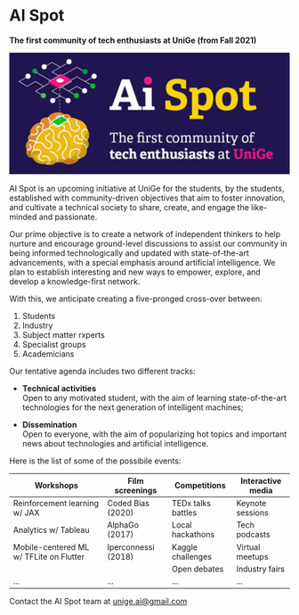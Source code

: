 # AI Spot

**The first community of tech enthusiasts at UniGe (from Fall 2021)**

![AI Spot logo](./images/AI-Spot.jpg)

AI Spot is an upcoming initiative at UniGe for the students, by the students, established with community-driven objectives that aim to foster innovation, and cultivate a technical society to share, create, and engage the like-minded and passionate.

Our prime objective is to create a network of independent thinkers to help nurture and encourage ground-level discussions to assist our community in being informed technologically and updated with state-of-the-art advancements, with a special emphasis around artificial intelligence. We plan to establish interesting and new ways to empower, explore, and develop a knowledge-first network.

With this, we anticipate creating a five-pronged cross-over between:

1. Students
2. Industry
3. Subject matter rxperts
4. Specialist groups
5. Academicians

Our tentative agenda includes two different tracks:
- **Technical activities**  
Open to any motivated student, with the aim of learning state-of-the-art technologies for the next generation of intelligent machines;

- **Dissemination**  
Open to everyone, with the aim of popularizing hot topics and important news about technologies and artificial intelligence.

Here is the list of some of the possibile events:

|**Workshops**|**Film screenings**|**Competitions**|**Interactive media**|
|---|---|---|---|
|Reinforcement learning w/ JAX|Coded Bias (2020)|TEDx talks battles|Keynote sessions|
|Analytics w/ Tableau|AlphaGo (2017)|Local hackathons|Tech podcasts|
|Mobile-centered ML w/ TFLite on Flutter|Iperconnessi (2018)|Kaggle challenges|Virtual meetups|
|||Open debates|Industry fairs|
|...|...|...|...|

Contact the AI Spot team at [unige.ai@gmail.com](mailto:unige.ai@gmail.com)
